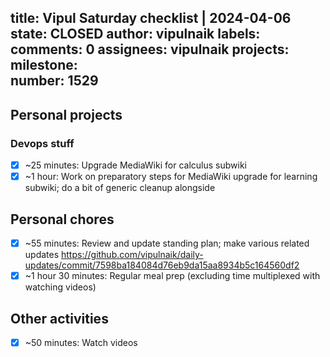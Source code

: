 title:	Vipul Saturday checklist | 2024-04-06
state:	CLOSED
author:	vipulnaik
labels:	
comments:	0
assignees:	vipulnaik
projects:	
milestone:	
number:	1529
--
## Personal projects

### Devops stuff

- [x] ~25 minutes: Upgrade MediaWiki for calculus subwiki
- [x] ~1 hour: Work on preparatory steps for MediaWiki upgrade for learning subwiki; do a bit of generic cleanup alongside

## Personal chores

- [x] ~55 minutes: Review and update standing plan; make various related updates https://github.com/vipulnaik/daily-updates/commit/7598ba184084d76eb9da15aa8934b5c164560df2
- [x] ~1 hour 30 minutes: Regular meal prep (excluding time multiplexed with watching videos)

## Other activities

- [x] ~50 minutes: Watch videos

